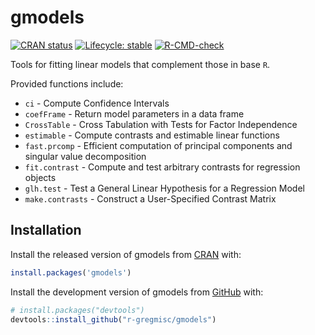 
# gmodels

<!-- badges: start -->
[![CRAN status](https://www.r-pkg.org/badges/version/gmodels)](https://CRAN.R-project.org/package=gmodels)
[![Lifecycle: stable](https://img.shields.io/badge/lifecycle-stable-brightgreen.svg)](https://lifecycle.r-lib.org/articles/stages.html#stable)
[![R-CMD-check](https://github.com/r-gregmisc/gmodels/actions/workflows/R-CMD-check.yaml/badge.svg)](https://github.com/r-gregmisc/gmodels/actions/workflows/R-CMD-check.yaml)
<!-- badges: end -->

Tools for fitting linear models that complement those in base `R`. 

Provided functions include:

* `ci` - Compute Confidence Intervals
* `coefFrame` -	Return model parameters in a data frame
* `CrossTable` - Cross Tabulation with Tests for Factor Independence
* `estimable`	- Compute contrasts and estimable linear functions 
* `fast.prcomp` -	Efficient computation of principal components and singular value decomposition
* `fit.contrast` - Compute and test arbitrary contrasts for regression objects
* `glh.test` - Test a General Linear Hypothesis for a Regression Model
* `make.contrasts` - Construct a User-Specified Contrast Matrix

## Installation

Install the released version of gmodels from [CRAN](https://cran.r-project.org) with:

```r
install.packages('gmodels')
```

Install the development version of gmodels from [GitHub](https://github.com/) with:

``` r
# install.packages("devtools")
devtools::install_github("r-gregmisc/gmodels")
```

